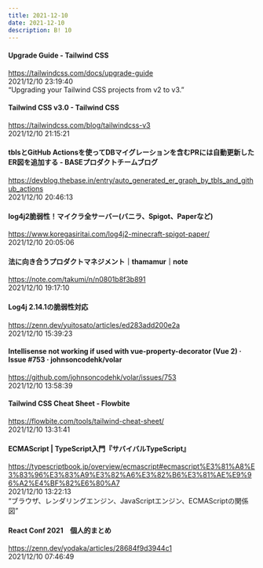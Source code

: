 ```yaml
---
title: 2021-12-10
date: 2021-12-10
description: B! 10
---
```


#### Upgrade Guide - Tailwind CSS
https://tailwindcss.com/docs/upgrade-guide<br>
2021/12/10 23:19:40<br>
“Upgrading your Tailwind CSS projects from v2 to v3.”


#### Tailwind CSS v3.0 - Tailwind CSS
https://tailwindcss.com/blog/tailwindcss-v3<br>
2021/12/10 21:15:21<br>


#### tblsとGitHub Actionsを使ってDBマイグレーションを含むPRには自動更新したER図を追加する - BASEプロダクトチームブログ
https://devblog.thebase.in/entry/auto_generated_er_graph_by_tbls_and_github_actions<br>
2021/12/10 20:46:13<br>


#### log4j2脆弱性！マイクラ全サーバー(バニラ、Spigot、Paperなど)
https://www.koregasiritai.com/log4j2-minecraft-spigot-paper/<br>
2021/12/10 20:05:06<br>


#### 法に向き合うプロダクトマネジメント｜thamamur｜note
https://note.com/takumi/n/n0801b8f3b891<br>
2021/12/10 19:17:10<br>


#### Log4j 2.14.1の脆弱性対応
https://zenn.dev/yuitosato/articles/ed283add200e2a<br>
2021/12/10 15:39:23<br>


#### Intellisense not working if used with vue-property-decorator (Vue 2) · Issue #753 · johnsoncodehk/volar
https://github.com/johnsoncodehk/volar/issues/753<br>
2021/12/10 13:58:39<br>


#### Tailwind CSS Cheat Sheet - Flowbite
https://flowbite.com/tools/tailwind-cheat-sheet/<br>
2021/12/10 13:31:41<br>


#### ECMAScript | TypeScript入門『サバイバルTypeScript』
https://typescriptbook.jp/overview/ecmascript#ecmascript%E3%81%A8%E3%83%96%E3%83%A9%E3%82%A6%E3%82%B6%E3%81%AE%E9%96%A2%E4%BF%82%E6%80%A7<br>
2021/12/10 13:22:13<br>
“ブラウザ、レンダリングエンジン、JavaScriptエンジン、ECMAScriptの関係図”


#### React Conf 2021　個人的まとめ
https://zenn.dev/yodaka/articles/28684f9d3944c1<br>
2021/12/10 07:46:49<br>



